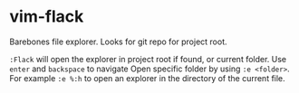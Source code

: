 # vim-flack

Barebones file explorer. Looks for git repo for project root.

`:Flack` will open the explorer in project root if found, or current folder.
Use `enter` and `backspace` to navigate
Open specific folder by using `:e <folder>`. For example `:e %:h` to open an explorer in the directory of the current file.

